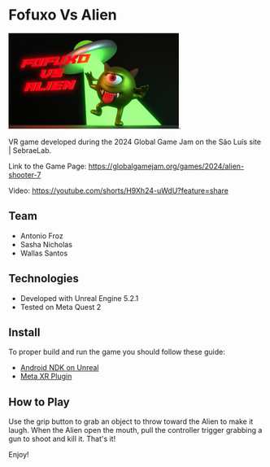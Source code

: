 # Fofuxo Vs Alien 


![Cover Image](Cape.jpg).


VR game developed during the 2024 Global Game Jam on the São Luís site | SebraeLab.

Link to the Game Page: https://globalgamejam.org/games/2024/alien-shooter-7

Video: https://youtube.com/shorts/H9Xh24-uWdU?feature=share

## Team

- Antonio Froz
- Sasha Nicholas
- Wallas Santos

## Technologies

- Developed with Unreal Engine 5.2.1
- Tested on Meta Quest 2

## Install


To proper build and run the game you should follow these guide:

- [Android NDK on Unreal](https://docs.unrealengine.com/5.0/en-US/how-to-set-up-android-sdk-and-ndk-for-your-unreal-engine-development-environment/)
- [Meta XR Plugin](https://developer.oculus.com/documentation/unreal/unreal-quick-start-guide-quest/)


## How to Play

Use the grip button to grab an object to throw toward the Alien to make it laugh. When the Alien open the mouth, pull the controller trigger grabbing a gun to shoot and kill it. That's it! 

Enjoy!